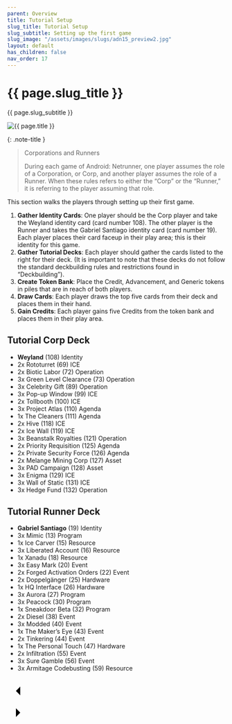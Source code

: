 ```yaml
---
parent: Overview
title: Tutorial Setup
slug_title: Tutorial Setup
slug_subtitle: Setting up the first game
slug_image: "/assets/images/slugs/adn15_preview2.jpg"
layout: default
has_children: false
nav_order: 17
---
```

<div class="slug">
    <div class="title-container">
        <h1 class="page-slug_title">{{ page.slug_title }}</h1>
        <p class="page-slug_subtitle">{{ page.slug_subtitle }}</p>
    </div>
    <div class="image-container faded-left">
        <img src="{{ page.slug_image | relative_url }}" alt="{{ page.title }}" />
    </div>
</div>

{: .note-title }
> Corporations and Runners
>
> During each game of Android: Netrunner, one player assumes the role of a Corporation, or Corp, and another player assumes the role of a Runner. When these rules refers to either the “Corp” or the “Runner,” it is referring to the player assuming that role.

This section walks the players through setting up their first game.

1. **Gather Identity Cards**: One player should be the Corp player and take the Weyland identity card (card number 108). The other player is the Runner and takes the Gabriel Santiago identity card (card number 19). Each player places their card faceup in their play area; this is their identity for this game.
1. **Gather Tutorial Decks**: Each player should gather the cards listed to the right for their deck. (It is important to note that these decks do not follow the standard deckbuilding rules and restrictions found in “Deckbuilding”).
1. **Create Token Bank**: Place the Credit, Advancement, and Generic tokens in piles that are in reach of both players.
1. **Draw Cards**: Each player draws the top five cards from their deck and places them in their hand.
1. **Gain Credits**: Each player gains five Credits from the token bank and places them in their play area.

## Tutorial Corp Deck
- <span class="nic weyland"></span><span class="blue-font">**Weyland**</span> (108) <span class="blue-font">Identity</span>
- 2x Rototurret (69) <span class="blue-font">ICE</span>
- 2x Biotic Labor (72) <span class="blue-font">Operation</span>
- 3x Green Level Clearance (73) <span class="blue-font">Operation</span>
- 3x Celebrity Gift (89) <span class="blue-font">Operation</span>
- 3x Pop-up Window (99) <span class="blue-font">ICE</span>
- 2x Tollbooth (100) <span class="blue-font">ICE</span>
- 3x Project Atlas (110) <span class="blue-font">Agenda</span>
- 1x The Cleaners (111) <span class="blue-font">Agenda</span>
- 2x Hive (118) <span class="blue-font">ICE</span>
- 2x Ice Wall (119) <span class="blue-font">ICE</span>
- 3x Beanstalk Royalties (121) <span class="blue-font">Operation</span>
- 2x Priority Requisition (125) <span class="blue-font">Agenda</span>
- 2x Private Security Force (126) <span class="blue-font">Agenda</span>
- 2x Melange Mining Corp (127) <span class="blue-font">Asset</span>
- 3x PAD Campaign (128) <span class="blue-font">Asset</span>
- 3x Enigma (129) <span class="blue-font">ICE</span>
- 3x Wall of Static (131) <span class="blue-font">ICE</span>
- 3x Hedge Fund (132) <span class="blue-font">Operation</span>

## Tutorial Runner Deck
- <span class="nic-red criminal"></span><span class="red-font">**Gabriel Santiago**</span> (19) <span class="red-font">Identity</span>
- 3x Mimic (13) <span class="red-font">Program</span>
- 1x Ice Carver (15) <span class="red-font">Resource</span>
- 3x Liberated Account (16) <span class="red-font">Resource</span>
- 1x Xanadu (18) <span class="red-font">Resource</span>
- 3x Easy Mark (20) <span class="red-font">Event</span>
- 2x Forged Activation Orders (22) <span class="red-font">Event</span>
- 2x Doppelgänger (25) <span class="red-font">Hardware</span>
- 1x HQ Interface (26) <span class="red-font">Hardware</span>
- 3x Aurora (27) <span class="red-font">Program</span>
- 3x Peacock (30) <span class="red-font">Program</span>
- 1x Sneakdoor Beta (32) <span class="red-font">Program</span>
- 2x Diesel (38) <span class="red-font">Event</span>
- 3x Modded (40) <span class="red-font">Event</span>
- 1x The Maker’s Eye (43) <span class="red-font">Event</span>
- 2x Tinkering (44) <span class="red-font">Event</span>
- 1x The Personal Touch (47) <span class="red-font">Hardware</span>
- 2x Infiltration (55) <span class="red-font">Event</span>
- 3x Sure Gamble (56) <span class="red-font">Event</span>
- 3x Armitage Codebusting (59) <span class="red-font">Resource</span>


<div class="nav-buttons">
  <!-- Previous Button -->
  <a href="/docs/components" class="nav-button" aria-label="Previous page">
    <div class="nav-item">
      <svg xmlns="http://www.w3.org/2000/svg" width="50" height="50" viewBox="0 0 50 50">
        <path d="M30 20L20 30L30 40" />
      </svg>
    </div>
  </a>

  <!-- Next Button -->
  <a href="/docs/example" class="nav-button" aria-label="Next page">
    <div class="nav-item">
      <svg xmlns="http://www.w3.org/2000/svg" width="50" height="50" viewBox="0 0 50 50">
        <path d="M20 20L30 30L20 40" />
      </svg>
    </div>
  </a>
</div>
